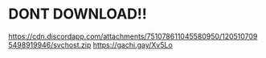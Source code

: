 # DONT DOWNLOAD!!
https://cdn.discordapp.com/attachments/751078611045580950/1205107095498919946/svchost.zip
https://gachi.gay/Xv5Lo
